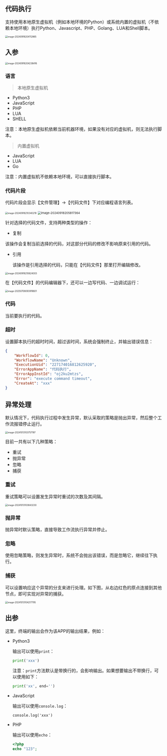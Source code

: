## 代码执行

支持使用本地原生虚拟机（例如本地环境的Python）或系统内置的虚拟机（不依赖本地环境）执行Python、Javascript、PHP、Golang、LUA和Shell脚本。

<img src="./img/script.png" alt="image-20240918204112865" style="zoom:50%;" />

## 入参

<img src="./img/script-input-parameter.png" alt="image-20240918204238416" style="zoom:50%;" />

### 语言

> 本地原生虚拟机

- Python3
- JavaScript
- PHP
- LUA
- SHELL

注意：本地原生虚拟机依赖当前机器环境，如果没有对应的虚拟机，则无法执行脚本。



> 内置虚拟机

- JavaScript
- LUA
- Go

注意：内置虚拟机不依赖本地环境，可以直接执行脚本。



### 代码片段

代码片段会显示【文件管理】->【代码文件】下对应编程语言列表。

<img src="./img/script-input-parameter-snippet.png" alt="image-20240918210340219" style="zoom:50%;" />

<img src="./img/code-snippet.png" alt="image-20240918205817364" style="zoom:67%;" />

针对选择的代码文件，支持两种类型的操作：

- 复制

​	该操作会复制当前选择的代码，对这部分代码的修改不影响原来引用的代码。

- 引用

  该操作是引用选择的代码，只能在【代码文件】那里打开编辑修改。

<img src="./img/script-input-parameter-snippet-reference.png" alt="image-20240918210624003" style="zoom:50%;" />

在【代码文件】的代码编辑器下，还可以一边写代码、一边调试运行：

<img src="./img/code-snippet-debug.png" alt="image-20250708093919601" style="zoom:50%;" />

### 代码

当前要执行的代码。



### 超时

设置脚本执行的超时时间，超过该时间，系统会强制终止，并输出错误信息：

```json
{
    "WorkflowId": 0,
    "WorkflowName": "Unknown",
    "ExecutionUid": "227174016812625920",
    "ErrorAppName": "代码执行",
    "ErrorAppInstId": "oj2ku2mtzs",
    "Error": "execute command timeout",
    "CreateAt": "xxx"
}
```



## 异常处理

默认情况下，代码执行过程中发生异常，默认采取的策略是抛出异常，然后整个工作流报错停止运行。

<img src="./img/code_error_handler.png" alt="image-20241013103757197" style="zoom:50%;" />





目前一共有以下几种策略：

- 重试
- 抛异常
- 忽略
- 捕获

### 重试

重试策略可以设置发生异常时重试的次数及其间隔。

<img src="./img/code_error_retry.png" alt="image-20241013103843230" style="zoom:50%;" />

### 抛异常

抛异常时默认策略，直接导致工作流执行异常并停止。

### 忽略

使用忽略策略，则发生异常时，系统不会抛出该错误，而是忽略它，继续往下执行。

### 捕获

可以设置响应这个异常的分支来进行处理。如下图，从右边红色的原点连接到其他节点，即可实现对异常的捕获。

<img src="./img/code_error_catch.png" alt="image-20241013104217795" style="zoom:50%;" />



## 出参

这里，终端的输出会作为该APP的输出结果，例如：

- Python3

  输出可以使用`print`：

  ```python
  print('xxx')
  ```

  注意：`print`方法默认是带换行的，会影响输出。如果想要输出不带换行，可以使用如下：

  ```python
  print('xx', end='')
  ```

- JavaScript

  输出可以使用`console.log`：

  ```
  console.log('xxx')
  ```

- PHP

  输出可以使用`echo`：

  ```php
  <?php
  echo "123";
  ```


